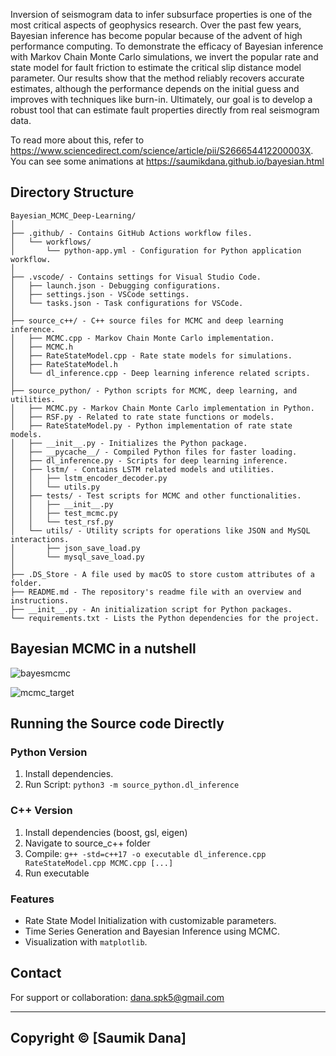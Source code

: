 Inversion of seismogram data to infer subsurface properties is one of the most critical aspects of geophysics research. Over the past few years, Bayesian inference has become popular because of the advent of high performance computing. To demonstrate the efficacy of Bayesian inference with Markov Chain Monte Carlo simulations, we invert the popular rate and state model for fault friction to estimate the critical slip distance model parameter. Our results show that the method reliably recovers accurate estimates, although the performance depends on the initial guess and improves with techniques like burn-in. Ultimately, our goal is to develop a robust tool that can estimate fault properties directly from real seismogram data.

To read more about this, refer to https://www.sciencedirect.com/science/article/pii/S266654412200003X. You can see some animations at https://saumikdana.github.io/bayesian.html

## Directory Structure
```
Bayesian_MCMC_Deep-Learning/
│
├── .github/ - Contains GitHub Actions workflow files.
│   └── workflows/
│       └── python-app.yml - Configuration for Python application workflow.
│
├── .vscode/ - Contains settings for Visual Studio Code.
│   ├── launch.json - Debugging configurations.
│   ├── settings.json - VSCode settings.
│   └── tasks.json - Task configurations for VSCode.
│
├── source_c++/ - C++ source files for MCMC and deep learning inference.
│   ├── MCMC.cpp - Markov Chain Monte Carlo implementation.
│   ├── MCMC.h
│   ├── RateStateModel.cpp - Rate state models for simulations.
│   ├── RateStateModel.h
│   └── dl_inference.cpp - Deep learning inference related scripts.
│
├── source_python/ - Python scripts for MCMC, deep learning, and utilities.
│   ├── MCMC.py - Markov Chain Monte Carlo implementation in Python.
│   ├── RSF.py - Related to rate state functions or models.
│   ├── RateStateModel.py - Python implementation of rate state models.
│   ├── __init__.py - Initializes the Python package.
│   ├── __pycache__/ - Compiled Python files for faster loading.
│   ├── dl_inference.py - Scripts for deep learning inference.
│   ├── lstm/ - Contains LSTM related models and utilities.
│   │   ├── lstm_encoder_decoder.py
│   │   └── utils.py
│   ├── tests/ - Test scripts for MCMC and other functionalities.
│   │   ├── __init__.py
│   │   ├── test_mcmc.py
│   │   └── test_rsf.py
│   └── utils/ - Utility scripts for operations like JSON and MySQL interactions.
│       ├── json_save_load.py
│       └── mysql_save_load.py
│
├── .DS_Store - A file used by macOS to store custom attributes of a folder.
├── README.md - The repository's readme file with an overview and instructions.
├── __init__.py - An initialization script for Python packages.
└── requirements.txt - Lists the Python dependencies for the project.
```

## Bayesian MCMC in a nutshell

![bayesmcmc](https://github.com/SaumikDana/Bayesian-Markov-chain-Monte-Carlo/assets/9474631/f755e7ea-3ee5-4684-8337-55454f8a7d76)

![mcmc_target](https://github.com/SaumikDana/Bayesian-Markov-chain-Monte-Carlo/assets/9474631/94ba3448-e8fe-42d0-8200-11dd06aed8d0)


## Running the Source code Directly
### Python Version
1. Install dependencies.
2. Run Script: `python3 -m source_python.dl_inference`

### C++ Version
1. Install dependencies (boost, gsl, eigen)
2. Navigate to source_c++ folder
3. Compile: `g++ -std=c++17 -o executable dl_inference.cpp RateStateModel.cpp MCMC.cpp [...]`
4. Run executable

### Features
- Rate State Model Initialization with customizable parameters.
- Time Series Generation and Bayesian Inference using MCMC.
- Visualization with `matplotlib`.

## Contact
For support or collaboration: dana.spk5@gmail.com

---
Copyright © [Saumik Dana]
---
